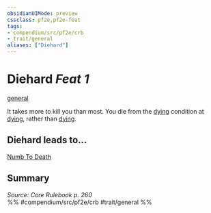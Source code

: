 ```yaml
---
obsidianUIMode: preview
cssclass: pf2e,pf2e-feat
tags:
- compendium/src/pf2e/crb
- trait/general
aliases: ["Diehard"]
---
```

# Diehard  *Feat 1*  
[general](general.md "General Feat Trait")  


It takes more to kill you than most. You die from the [dying](conditions.md#Dying) condition at [dying](conditions.md#Dying), rather than [dying](conditions.md#Dying).

## Diehard leads to...

[Numb To Death](numb-to-death-logm.md)

## Summary

*Source: Core Rulebook p. 260*  
%% #compendium/src/pf2e/crb #trait/general %%